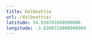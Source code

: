 ```yaml
---
title: Dalbeattie
url: /dalbeattie/
latitude: 54.930701600000006
longitude: -3.8200724000000004
---
```

